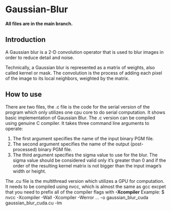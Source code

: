 # Gaussian-Blur
**All files are in the main branch.**
## Introduction ##
A Gaussian blur is a 2-D convolution operator that is used to blur images in order to reduce detail and noise.

Technically, a Gaussian blur is represented as a matrix of weights, also called kernel or mask. The convolution is the process of adding each pixel of the image to its local neighbors, weighted by the matrix.

## How to use ##
There are two files, the .c file is the code for the serial version of the program which only utilizes one cpu core to do serial computation. It shows basic implementation of Gaussian Blur.
The .c version can be compiled using genuine C compiler.
It takes three command line arguments to operate:
1. The first argument specifies the name of the input binary PGM file.
2. The second argument specifies the name of the output (post-processed) binary PGM file.
3. The third argument specifies the sigma value to use for the blur. The sigma value should be considered valid only it’s greater than 0 and if the order of the resulting kernel matrix is not bigger than the input image’s width or height.

The .cu file is the multithread version which utilizes a GPU for computation.
It needs to be compiled using nvcc, which is almost the same as gcc excpet that you need to prefix all of the compiler flags with **-Xcompiler**
Example: $ nvcc -Xcompiler -Wall -Xcompiler -Werror ... -o gaussian_blur_cuda gaussian_blur_cuda.cu -lm
